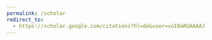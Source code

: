 ```yaml
---
permalink: /scholar
redirect_to:
  - https://scholar.google.com/citations?hl=de&user=voIBaRUAAAAJ
---
```


